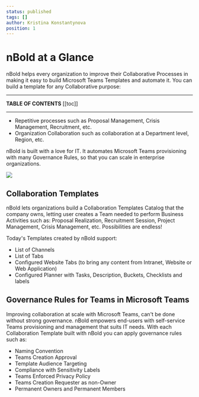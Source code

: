 ```yaml
---
status: published
tags: []
author: Kristina Konstantynova
position: 1
---
```

# nBold at a Glance

nBold helps every organization to improve their Collaborative Processes in making it easy to build Microsoft Teams Templates and automate it. You can build a template for any Collaborative purpose:

***

**TABLE OF CONTENTS**
[[toc]]

***

* Repetitive processes such as Proposal Management, Crisis Management, Recruitment, etc.
* Organization Collaboration such as collaboration at a Department level, Region, etc.

nBold is built with a love for IT. It automates Microsoft Teams provisioning with many Governance Rules, so that you can scale in enterprise organizations.

![](https://salestim.intercom-attachments-1.com/i/o/163970142/6c6ce79227d8934e8eeb81c9/automationConcept.png)

## Collaboration Templates

nBold lets organizations build a Collaboration Templates Catalog that the company owns, letting user creates a Team needed to perform Business Activities such as: Proposal Realization, Recruitment Session, Project Management, Crisis Management, etc. Possibilities are endless!

Today's Templates created by nBold support:

* List of Channels
* List of Tabs
* Configured Website Tabs (to bring any content from Intranet, Website or Web Application)
* Configured Planner with Tasks, Description, Buckets, Checklists and labels

## Governance Rules for Teams in Microsoft Teams

Improving collaboration at scale with Microsoft Teams, can't be done without strong governance. nBold empowers end-users with self-service Teams provisioning and management that suits IT needs. With each Collaboration Template built with nBold you can apply governance rules such as:

* Naming Convention
* Teams Creation Approval
* Template Audience Targeting
* Compliance with Sensitivity Labels
* Teams Enforced Privacy Policy
* Teams Creation Requester as non-Owner
* Permanent Owners and Permanent Members